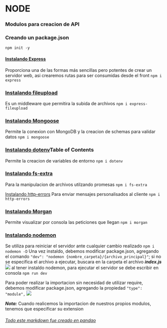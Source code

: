 # NODE

### Modulos para creacion de API

### Creando un package.json

`npm init -y`

#### [Instalando Express](https://expressjs.com/en/starter/installing.html "Instalando Express")

Proporciona una de las formas más sencillas pero potentes de crear un servidor web, asi crearemos rutas para ser consumidas desde el front
`npm i express`

### [Instalando fileupload](https://www.npmjs.com/package/express-fileupload "Instalando fileupload")

Es un middleware que permitira la subida de archivos
`npm i express-fileupload`

### [Instalando Mongoose](https://mongoosejs.com/docs/guide.html "Instalando Mongoose")

Permite la conexion con MongoDB y la creacion de schemas para validar datos
`npm i mongoose`

### [Instalando dotenv](https://www.npmjs.com/package/dotenv "Instalando dotenv")**Table of Contents**

Permite la creacion de variables de entorno
`npm i dotenv`

### [Instalando fs-extra](https://www.npmjs.com/package/fs-extra "Instalando fs-extra")

Para la manipulacion de archivos utilzando promesas
`npm i fs-extra`

[Instalando http-errors](https://www.npmjs.com/package/http-errors/v/1.7.0 "Instalando http-errors")
Para enviar mensajes personalisados al cliente
`npm i http-errors`

### [Instalando Morgan](https://www.npmjs.com/package/morgan "Instalando Morgan")

Permite visualizar por consola las peticiones que llegan
`npm i morgan`

### [Instalando nodemon](https://www.npmjs.com/package/nodemon "Instalando nodemon")

Se utiliza para reiniciar el servidor ante cualquier cambio realizado
`npm i nodemon -D`
Una vez instaldo, debemos modificar package.json, agregando el comando `"dev": "nodemon {nombre_carpeta}/{archivo_principal}"`; si no se especifica el archivo a ejecutar, buscara en la carpeta el archivo **_index.js_**
![]('/img/nodemon.png')
al tener instaldo nodemon, para ejecutar el servidor se debe escribir en consola `npm run dev`

Para poder realizar la importacion sin necesidad de utilizar require, debemos modificar package.json, agregando la propiedad `"type": "module",`
![]('/img/package.png')

**_Nota:_** Cuando realicemos la importacion de nuestros propios modulos, tenemos que especificar su extension

###### [Todo este markdown fue creado en pandao](https://pandao.github.io/editor.md/en.html "Todo este markdown fue creado en pandao")
